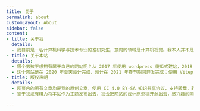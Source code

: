 ```yaml
---
title: 关于
permalink: about
customLayout: About
sidebar: false
content: 
- title: 关于我
  details:
  - 我目前是一名计算机科学与技术专业的准研究生，意向的领域是计算机视觉。我本人并不是一个前端开发工作者，只是对前端开发感兴趣，从而给自己开发了这么一个博客网站供自己使用！很多地方为了省事并没有按照开发的规范来开发，典型的小作坊产品，拿不上台面。
- title: 关于本站
  details:
  - 哪个男孩不想拥有属于自己的网站呢？从 2017 年使用 wordpress 傻瓜式建站，2018 年使用 Hexo 建站，2019 年使用了 Vuepress 建站，每一次的建站都在之前的基础上加上了更高的自由度，鉴于能力有限，这次的网站开发任务着重于界面的开发以及实现，下一阶段的网站开发就是从底层下手，毕竟 Vuepress 并不是为博客网站而生，使用起来还是有不少的限制，如果之后能力可以的话，使用 Vue 重写网站。
  - 这个网站是在 2020 年夏天设计完成，预计在 2021 年春节期间开发完成；使用 Vitepress 进行文档渲染，后端使用 Falsk 完成简单的后台工作！同时为了更好的对网站进行管理，我同时也开发了后台管理系统，可以对自己的文章消息进行管理。所有的项目内容都在 GitHub 和码云上面开源了。
- title: 版权声明
  details:
  - 网页内的所有文章均是我的原创文章，使用 CC 4.0 BY-SA 知识共享协议，支持转载，转载请注明此网站内文章链接；我除了在「CSDN」以及「掘金」之外，我没有在任何网站授权发表过文章；所有文章所使用的图片资源在使用的时候已经检查过版权信息，如有遗漏或者侵害了你的利益请及时联系我。
  - 鉴于我没有精力将本站作为主题发布出去，我会把网站的设计原型稿开源出去，感兴趣的同学可以基于原型稿进行开发。

---
```


<AboutPage />